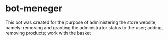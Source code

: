 # bot-meneger
This bot was created for the purpose of administering the store website, namely: removing and granting the administrator status to the user;  adding, removing products; work with the basket

